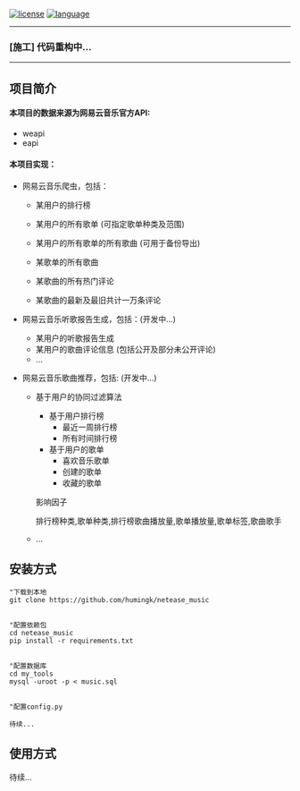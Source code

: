 <a href=""><img src="https://img.shields.io/github/license/mashape/apistatus.svg" alt="license"></a>
<a href=""><img src="https://img.shields.io/badge/language-python-green.svg" alt="language"></a>

---

### **[施工] 代码重构中...**

---

## 项目简介



#### 本项目的**数据来源**为网易云音乐官方API:

- weapi
- eapi



#### 本项目**实现**：

- 网易云音乐爬虫，包括：
  
  - 某用户的排行榜 
  
  - 某用户的所有歌单  (可指定歌单种类及范围)
  
  - 某用户的所有歌单的所有歌曲  (可用于备份导出)
  
  - 某歌单的所有歌曲
  
  - 某歌曲的所有热门评论
  
  - 某歌曲的最新及最旧共计一万条评论
  
  
  
- 网易云音乐听歌报告生成，包括：(开发中...)
  
  - 某用户的听歌报告生成
  - 某用户的歌曲评论信息 (包括公开及部分未公开评论)
  - ...
  
  
  
- 网易云音乐歌曲推荐，包括: (开发中...)
  
  - 基于用户的协同过滤算法
    - 基于用户排行榜 
      - 最近一周排行榜
      - 所有时间排行榜
    - 基于用户的歌单
      - 喜欢音乐歌单
      - 创建的歌单
      - 收藏的歌单
    
    影响因子
    
    排行榜种类,歌单种类,排行榜歌曲播放量,歌单播放量,歌单标签,歌曲歌手
    
  - ...

## 安装方式

```shell
"下载到本地
git clone https://github.com/humingk/netease_music


"配置依赖包
cd netease_music
pip install -r requirements.txt 


"配置数据库
cd my_tools
mysql -uroot -p < music.sql


"配置config.py

待续...
```





## 使用方式



待续...